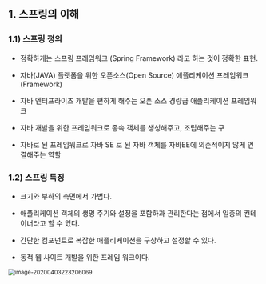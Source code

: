  

## 1. 스프링의 이해



 ### 1.1) 스프링 정의

- 정확하게는 스프링 프레임워크 (Spring Framework) 라고 하는 것이 정확한 표현.

- 자바(JAVA) 플랫폼을 위한 오픈소스(Open Source) 애플리케이션 프레임워크(Framework)

- 자바 엔터프라이즈 개발을 편하게 해주는 오픈 소스 경량급 애플리케이션 프레임워크 
- 자바 개발을 위한 프레임워크로 종속 객체를 생성해주고, 조립해주는 구 
- 자바로 된 프레임워크로 자바 SE 로 된 자바 객체를 자바EE에 의존적이지 않게 연결해주는 역할 





### 1.2) 스프링 특징 

- 크기와 부하의 측면에서 가볍다. 

- 애플리케이션 객체의 생명 주기와 설정을 포함하과 관리한다는 점에서 일종의 컨테이너라고 할 수 있다. 

- 간단한 컴포넌트로 복잡한 애플리케이션을 구상하고 설정할 수 있다. 

- 동적 웹 사이트 개발을 위한 프레임 워크이다. 

  

<img src="C:%5CUsers%5CSTARKPARK%5CAppData%5CRoaming%5CTypora%5Ctypora-user-images%5Cimage-20200403223206069.png" alt="image-20200403223206069" style="zoom:80%;" />



